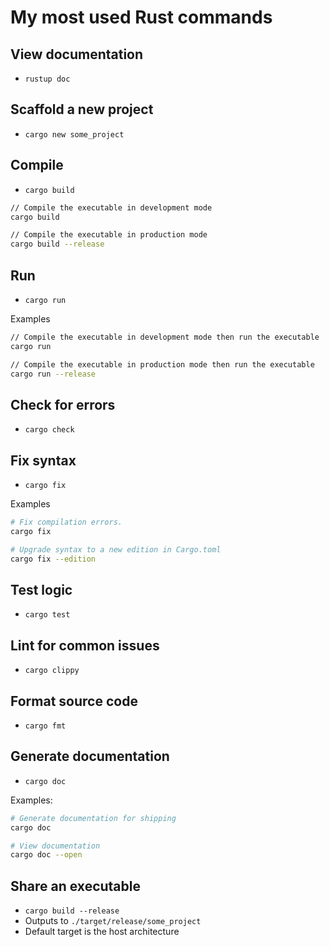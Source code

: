 # My most used Rust commands

## View documentation

- `rustup doc`

## Scaffold a new project

- `cargo new some_project`

## Compile

- `cargo build`

```sh
// Compile the executable in development mode
cargo build

// Compile the executable in production mode
cargo build --release
```

## Run

- `cargo run`

Examples

```sh
// Compile the executable in development mode then run the executable
cargo run

// Compile the executable in production mode then run the executable
cargo run --release
```

## Check for errors

- `cargo check`

## Fix syntax

- `cargo fix`

Examples

```sh
# Fix compilation errors.
cargo fix

# Upgrade syntax to a new edition in Cargo.toml
cargo fix --edition
```

## Test logic

- `cargo test`

## Lint for common issues

- `cargo clippy`

## Format source code

- `cargo fmt`

## Generate documentation

- `cargo doc`

Examples:

```sh
# Generate documentation for shipping
cargo doc

# View documentation
cargo doc --open
```

## Share an executable

- `cargo build --release`
- Outputs to `./target/release/some_project`
- Default target is the host architecture
